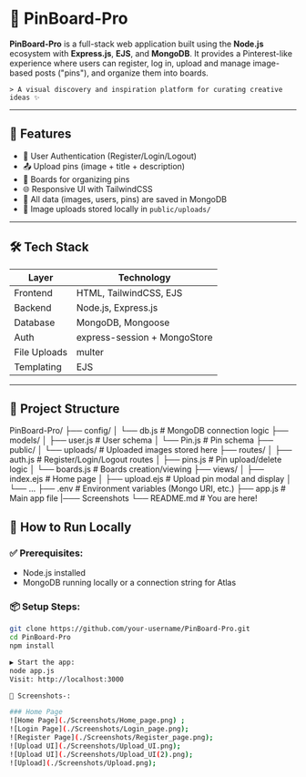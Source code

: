 # 📌 PinBoard-Pro

**PinBoard-Pro** is a full-stack web application built using the **Node.js** ecosystem with **Express.js**, **EJS**, and **MongoDB**. It provides a Pinterest-like experience where users can register, log in, upload and manage image-based posts ("pins"), and organize them into boards.

    > A visual discovery and inspiration platform for curating creative ideas ✨

---

## 🚀 Features

- 🧑 User Authentication (Register/Login/Logout)
- 📤 Upload pins (image + title + description)
- 🧠 Boards for organizing pins
- 🌐 Responsive UI with TailwindCSS
- 💾 All data (images, users, pins) are saved in MongoDB
- 📸 Image uploads stored locally in `public/uploads/`

---

## 🛠️ Tech Stack

| Layer         | Technology            |
|--------------|------------------------|
| Frontend     | HTML, TailwindCSS, EJS |
| Backend      | Node.js, Express.js    |
| Database     | MongoDB, Mongoose      |
| Auth         | express-session + MongoStore |
| File Uploads | multer                 |
| Templating   | EJS                    |

---

## 📂 Project Structure

PinBoard-Pro/
├── config/
│ └── db.js # MongoDB connection logic
├── models/
│ ├── user.js # User schema
│ └── Pin.js # Pin schema
├── public/
│ └── uploads/ # Uploaded images stored here
├── routes/
│ ├── auth.js # Register/Login/Logout routes
│ ├── pins.js # Pin upload/delete logic
│ └── boards.js # Boards creation/viewing
├── views/
│ ├── index.ejs # Home page
│ ├── upload.ejs # Upload pin modal and display
│ └── ...
├── .env # Environment variables (Mongo URI, etc.)
├── app.js # Main app file
|─── Screenshots
└── README.md # You are here!

## 🧪 How to Run Locally

### ✅ Prerequisites:
- Node.js installed
- MongoDB running locally or a connection string for Atlas

### 📦 Setup Steps:

```bash
git clone https://github.com/your-username/PinBoard-Pro.git
cd PinBoard-Pro
npm install

▶️ Start the app:
node app.js
Visit: http://localhost:3000

📸 Screenshots-:

### Home Page
![Home Page](./Screenshots/Home_page.png) ;
![Login Page](./Screenshots/Login_page.png);
![Register Page](./Screenshots/Register_page.png);
![Upload UI](./Screenshots/Upload_UI.png);
![Upload UI](./Screenshots/Upload_UI(2).png);
![Upload](./Screenshots/Upload.png);


